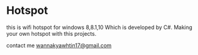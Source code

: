 # Hotspot

this is wifi hotspot for windows 8,8.1,10 
Which is developed by C#.
Making your own hotspot with this projects.

contact me 
  wannakyawhtin17@gmail.com
